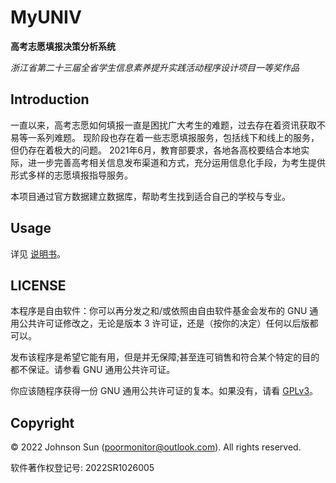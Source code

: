 # MyUNIV
**高考志愿填报决策分析系统**

*浙江省第二十三届全省学生信息素养提升实践活动程序设计项目一等奖作品*

## Introduction

一直以来，高考志愿如何填报一直是困扰广大考生的难题，过去存在着资讯获取不易等一系列难题。
现阶段也存在着一些志愿填报服务，包括线下和线上的服务，但仍存在着极大的问题。
2021年6月，教育部要求，各地各高校要结合本地实际，进一步完善高考相关信息发布渠道和方式，充分运用信息化手段，为考生提供形式多样的志愿填报指导服务。

本项目通过官方数据建立数据库，帮助考生找到适合自己的学校与专业。

## Usage

详见 [说明书](https://cloud.oldmonitor.cn/#s/8YSEC5dw)。

## LICENSE

本程序是自由软件：你可以再分发之和/或依照由自由软件基金会发布的 GNU 通用公共许可证修改之，无论是版本 3 许可证，还是（按你的决定）任何以后版都可以。

发布该程序是希望它能有用，但是并无保障;甚至连可销售和符合某个特定的目的都不保证。请参看 GNU 通用公共许可证。

你应该随程序获得一份 GNU 通用公共许可证的复本。如果没有，请看 [GPLv3](https://www.gnu.org/licenses/gpl-3.0.txt)。

## Copyright

© 2022 Johnson Sun (poormonitor@outlook.com). All rights reserved.

软件著作权登记号: 2022SR1026005